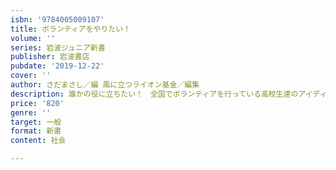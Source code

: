 ```yaml
---
isbn: '9784005009107'
title: ボランティアをやりたい！
volume: ''
series: 岩波ジュニア新書
publisher: 岩波書店
pubdate: '2019-12-22'
cover: ''
author: さだまさし／編 風に立つライオン基金／編集
description: 誰かの役に立ちたい！　全国でボランティアを行っている高校生達のアイディアに満ちた活動を紹介．
price: '820'
genre: ''
target: 一般
format: 新書
content: 社会

---
```

